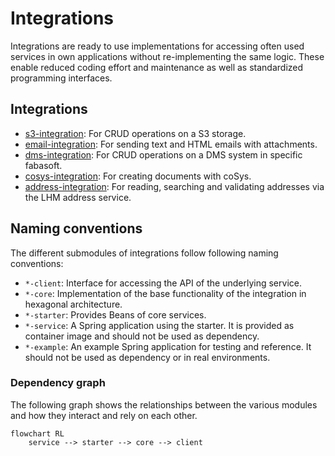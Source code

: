 # Integrations

Integrations are ready to use implementations for accessing often used services in own applications without re-implementing the same logic.
These enable reduced coding effort and maintenance as well as standardized programming interfaces.

## Integrations

- [s3-integration](./s3.md): For CRUD operations on a S3 storage.
- [email-integration](./email.md): For sending text and HTML emails with attachments.
- [dms-integration](./dms.md): For CRUD operations on a DMS system in specific fabasoft.
- [cosys-integration](./cosys.md): For creating documents with coSys.
- [address-integration](./address.md): For reading, searching and validating addresses via the LHM address service.

## Naming conventions

The different submodules of integrations follow following naming conventions:

- `*-client`: Interface for accessing the API of the underlying service.
- `*-core`: Implementation of the base functionality of the integration in hexagonal architecture.
- `*-starter`: Provides Beans of core services.
- `*-service`: A Spring application using the starter. It is provided as container image and should not be used as dependency.
- `*-example`: An example Spring application for testing and reference. It should not be used as dependency or in real environments.

### Dependency graph

The following graph shows the relationships between the various modules and how they interact and rely on each other.

```mermaid
flowchart RL
    service --> starter --> core --> client
```
